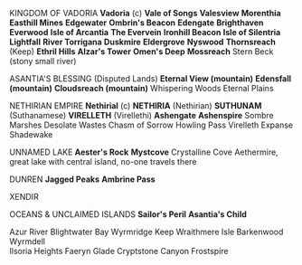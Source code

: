 KINGDOM OF VADORIA
**Vadoria** (c)
**Vale of Songs**
**Valesview**
**Morenthia**
**Easthill Mines**
**Edgewater**
**Ombrin's Beacon**
**Edengate**
**Brighthaven**
**Everwood**
**Isle of Arcantia**
**The Evervein**
**Ironhill Beacon**
**Isle of Silentria**
**Lightfall**
**River Torrigana**
**Duskmire**
**Eldergrove**
**Nyswood**
**Thornsreach** (Keep)
**Ethril Hills**
**Alzar's Tower**
**Omen's Deep**
**Mossreach**
Stern Beck (stony small river)


ASANTIA'S BLESSING (Disputed Lands)
**Eternal View (mountain)**
**Edensfall (mountain)**
**Cloudsreach (mountain)**
Whispering Woods
Eternal Plains

NETHIRIAN EMPIRE
**Nethirial** (c)
**NETHIRIA** (Nethirian)
**SUTHUNAM** (Suthanamese)
**VIRELLETH** (Virellethi)
**Ashengate**
**Ashenspire**
Sombre Marshes
Desolate Wastes
Chasm of Sorrow
Howling Pass
Virelleth Expanse
Shadewake

UNNAMED LAKE
**Aester's Rock**
**Mystcove**
Crystalline Cove
Aethermire, great lake with central island, no-one travels there

DUNREN
**Jagged Peaks**
**Ambrine Pass**

XENDIR


OCEANS & UNCLAIMED ISLANDS
**Sailor's Peril**
**Asantia's Child**


Azur River
Blightwater Bay
Wyrmridge Keep
Wraithmere Isle
Barkenwood
Wyrmdell  
Ilsoria Heights
Faeryn Glade
Cryptstone Canyon
Frostspire